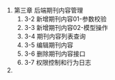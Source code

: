 1. 第三章 后端期刊内容管理
   1. 3-2 新增期刊内容01-参数校验
   2. 3-3 新增期刊内容02-模型操作
   3. 3-4 期刊内容列表查询
   4. 3-5 编辑期刊内容
   5. 3-6 删除期刊内容接口
   6. 3-7 权限控制和行为日志
2. 
